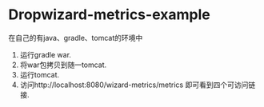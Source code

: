 # Dropwizard-metrics-example
在自己的有java、gradle、tomcat的环境中 <br />
1. 运行gradle war. <br />
2. 将war包拷贝到随一tomcat. <br />
3. 运行tomcat. <br />
4. 访问http://localhost:8080/wizard-metrics/metrics 即可看到四个可访问链接.
